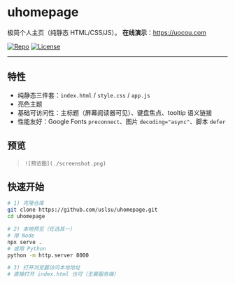 # uhomepage

极简个人主页（纯静态 HTML/CSS/JS）。
**在线演示**：https://uocou.com

[![Repo](https://img.shields.io/badge/GitHub-uslsu/uhomepage-24292e?logo=github&labelColor=181717&logoColor=white)](https://github.com/uslsu/uhomepage)
[![License](https://img.shields.io/badge/License-MIT-blue.svg)](./LICENSE)

---

## 特性
- 纯静态三件套：`index.html` / `style.css` / `app.js`
- 亮色主题
- 基础可访问性：主标题（屏幕阅读器可见）、键盘焦点、tooltip 语义链接
- 性能友好：Google Fonts `preconnect`、图片 `decoding="async"`、脚本 `defer`

## 预览
> `![预览图](./screenshot.png)`

## 快速开始
```bash
# 1) 克隆仓库
git clone https://github.com/uslsu/uhomepage.git
cd uhomepage

# 2) 本地预览（任选其一）
# 用 Node
npx serve .
# 或用 Python
python -m http.server 8000

# 3) 打开浏览器访问本地地址
# 直接打开 index.html 也可（无需服务端）
